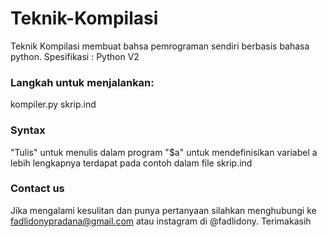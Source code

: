# Teknik-Kompilasi
Teknik Kompilasi membuat bahsa pemrograman sendiri berbasis bahasa python. Spesifikasi : Python V2

### Langkah untuk menjalankan:
kompiler.py skrip.ind

### Syntax
"Tulis" untuk menulis dalam program
"$a" untuk mendefinisikan variabel a
lebih lengkapnya terdapat pada contoh dalam file skrip.ind

### Contact us
Jika mengalami kesulitan dan punya pertanyaan silahkan menghubungi ke fadlidonypradana@gmail.com atau instagram di @fadlidony.
Terimakasih
